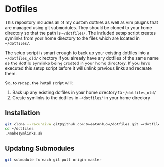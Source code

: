 Dotfiles
========
This repository includes all of my custom dotfiles as well as vim plugins that
are managed using git submodules.  They should be cloned to your home directory
so that the path is `~/dotfiles/`.  The included setup script creates symlinks
from your home directory to the files which are located in `~/dotfiles/`.

The setup script is smart enough to back up your existing dotfiles into a
`~/dotfiles_old/` directory if you already have any dotfiles of the same name as
the dotfile symlinks being created in your home directory. If you have executed
this setup script before it will unlink previous links and recreate them.

So, to recap, the install script will:

1. Back up any existing dotfiles in your home directory to `~/dotfiles_old/`
2. Create symlinks to the dotfiles in `~/dotfiles/` in your home directory

Installation
------------

``` bash
git clone --recursive git@github.com:SweetAndLow/dotfiles.git ~/dotfiles
cd ~/dotfiles
./makesymlinks.sh
```

Updating Submodules
-------------------
``` bash
git submodule foreach git pull origin master
```

